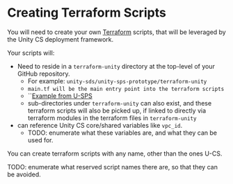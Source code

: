 # Creating Terraform Scripts

You will need to create your own [Terraform](https://www.terraform.io/) scripts, that will be leveraged by the Unity CS deployment framework.

Your scripts will:

* Need to reside in a `terraform-unity` directory at the top-level of your GitHub repository.
  * For example: `unity-sds/unity-sps-prototype/terraform-unity`
  * `main.tf will be the main entry point into the terraform scripts`
  * ``[Example from U-SPS](https://github.com/unity-sds/unity-sps-prototype/tree/main/terraform-unity)
  * sub-directories under `terraform-unity` can also exist, and these terraform scripts will also be picked up, if linked to directly via terraform modules in the terraform files in `terraform-unity`
* can reference Unity CS core/shared variables like `vpc_id`.
  * TODO: enumerate what these variables are, and what they can be used for.

You can create terraform scripts with any name, other than the ones U-CS.

TODO: enumerate what reserved script names there are, so that they can be avoided.
